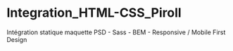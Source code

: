 # Integration_HTML-CSS_Piroll
Intégration statique maquette PSD - Sass - BEM - Responsive / Mobile First Design
